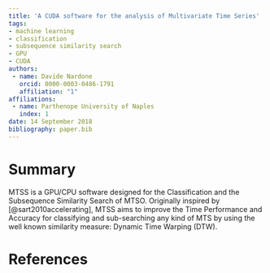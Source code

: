 ```yaml
---
title: 'A CUDA software for the analysis of Multivariate Time Series'
tags:
- machine learning
- classification
- subsequence similarity search
- GPU
- CUDA
authors:
 - name: Davide Nardone
   orcid: 0000-0003-0486-1791
   affiliation: "1"
affiliations:
 - name: Parthenope University of Naples
   index: 1
date: 14 September 2018
bibliography: paper.bib
---
```


# Summary

MTSS is a GPU/CPU software designed for the Classification and the Subsequence Similarity Search of MTSO.
Originally inspired by [@sart2010accelerating], MTSS aims to improve the Time Performance and Accuracy for classifying and sub-searching any kind of MTS by using the well known similarity measure: Dynamic Time Warping (DTW).

# References
